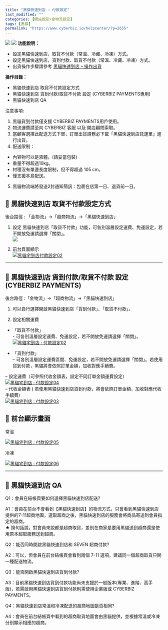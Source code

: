 ```yaml
---
title: "黑貓快速到店 – 付款設定"
last_modified: ""
categories: [網站設定>金物流設定]
tags: [黑貓]
permalink: "https://www.cyberbiz.io/helpcenter/?p=2655"
---
```


![](https://www.cyberbiz.io/helpcenter/wp-content/uploads/一般版3.png)
![](https://www.cyberbiz.io/helpcenter/wp-content/uploads/PLUS版3.png)
**功能說明：**  

* 設定黑貓快速到店，取貨不付款（常溫、冷藏、冷凍）方式。
* 設定黑貓快速到店，貨到付款、取貨不付款（常溫、冷藏、冷凍）方式。
* 出貨操作步驟請參考 [黑貓快速到店 – 操作出貨](https://www.cyberbiz.io/helpcenter/?p=2678)

**操作目錄：**

* 黑貓快速到店 取貨不付款設定方式
* 黑貓快速到店 貨到付款/取貨不付款 設定 (CYBERBIZ PAYMENTS專用)
* 黑貓快速到店 QA

注意事項:  

1. 黑貓貨到付款僅支援 CYBERBIZ PAYMENTS用戶使用。
2. 物流運費請至向 CYBERBIZ 客服 以及 開店顧問索取。
3. 當顧客選擇此配送方式下單，訂單出貨請務必下載「黑貓快速到店託運單」進行出貨。
4. 配送限制： 
* 內容物可以是液體。(請妥當包裝)
* 重量不得超過10kg。
* 材積沒有單邊長度限制，但不得超過 105 cm。
* 僅支援本島配送。
5. 黑貓物流端將發送2封通知簡訊：包裹在店第一日、退貨前一日。



## 📌 黑貓快速到店 取貨不付款設定方式


後台路徑 :  「金物流」→「超商物流」→「黑貓快速到店」  


1. 設定 黑貓快速到店「取貨不付款」功能，可各別溫層設定運費、免運設定，若不開放免運請選擇「關閉」。  
[![](https://www.cyberbiz.io/helpcenter/wp-content/uploads/黑貓宅到店-付款設定12.png)](https://www.cyberbiz.io/helpcenter/wp-content/uploads/黑貓宅到店-付款設定12.png)



2. 前台頁面顯示  
[![黑貓宅到店付款設定02](https://www.cyberbiz.io/helpcenter/wp-content/uploads/黑貓宅到店-付款設定02.png)](https://www.cyberbiz.io/helpcenter/wp-content/uploads/黑貓宅到店-付款設定02.png)




* * *

## 📌 黑貓快速到店 貨到付款/取貨不付款 設定 (CYBERBIZ PAYMENTS)


後台路徑 :「金物流」→「超商物流」→「黑貓快速到店」  


1. 可以自行選擇開啟黑貓快速到店「貨到付款」、「取貨不付款」。  


2. 設定相關運費   


* 「取貨不付款」  
\- 可各別溫層設定運費、免運設定，若不開放免運請選擇「關閉」。  
[![黑貓宅到店 : 付款設定02](https://www.cyberbiz.io/support/wp-content/uploads/黑貓宅到店-付款設定10.png)](https://www.cyberbiz.io/support/wp-content/uploads/黑貓宅到店-付款設定10.png)



* 「貨到付款」  
– 可各別溫層設定運費區間、免運設定，若不開放免運請選擇「關閉」。若使用貨到付款，黑貓將會依照訂單金額，加收對應手續費。  

– 設定運費（可參照代收金額表，設定不同訂單金額運費設定）  
[![黑貓宅到店 : 付款設定04](https://www.cyberbiz.io/support/wp-content/uploads/黑貓宅到店-付款設定11.png) ](https://www.cyberbiz.io/support/wp-content/uploads/黑貓宅到店-付款設定11.png)  
– 代收金額表 ( 若使用黑貓快速到店貨到付款，將會依照訂單金額，加收對應代收手續費)  
[![黑貓宅到店 : 付款設定03](https://www.cyberbiz.io/support/wp-content/uploads/黑貓宅到店-付款設定03.png)](https://www.cyberbiz.io/support/wp-content/uploads/黑貓宅到店-付款設定03.png)  




## 📌 前台顯示畫面



常溫

[![黑貓宅到店 : 付款設定05](https://www.cyberbiz.io/support/wp-content/uploads/黑貓宅到店-付款設定05.png)](https://www.cyberbiz.io/support/wp-content/uploads/黑貓宅到店-付款設定05.png)

冷凍

[![黑貓宅到店 : 付款設定06](https://www.cyberbiz.io/support/wp-content/uploads/黑貓宅到店-付款設定06.png)](https://www.cyberbiz.io/support/wp-content/uploads/黑貓宅到店-付款設定06.png)



* * *

## 📌 黑貓快速到店 QA



Q1：會員在結帳頁要如何選擇黑貓快速到店配送?

A1：會員在前台不會看到【黑貓快速到店】的物流方式，只會看到黑貓快速到店提供的7-11超商地圖，選取超商之後，黑貓快速到店的服務會將商品寄送到會員指定的超商。  
★ 換句話說，對會員來說都是超商取貨，差別在商家是要用黑貓送到超商還是使用原本超取服務送到超商。



Q2：能否同時開啟黑貓快速到店和 SEVEN 超商付款?

A2：可以，但會員在前台結帳頁會看到兩個 7-11 選項，建議同一個超商取貨只開一種配送物流。



Q3：能否開啟黑貓快速到店貨到付款?

A3：目前黑貓快速到店貨到付款功能尚未支援於一般版本(專業、進階、高手版)，若需啟用黑貓快速到店貨到付款則需使用企業版或 CYBERBIZ
PAYMENTS。



Q4：黑貓快速到店常溫和冷凍配送的超商地圖是否相同?

A4：會員在前台結帳頁中看到的超商取貨地圖會由黑貓提供，並根據常溫或冷凍分別顯示相應的超商。

